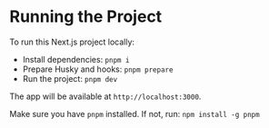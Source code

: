 # Running the Project

To run this Next.js project locally:

- Install dependencies: `pnpm i`
- Prepare Husky and hooks: `pnpm prepare`
- Run the project: `pnpm dev`

The app will be available at `http://localhost:3000`.

Make sure you have `pnpm` installed. If not, run: `npm install -g pnpm`
